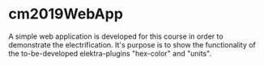 # cm2019WebApp
A simple web application is developed for this course in order to demonstrate the electrification. It's purpose is to show the functionality of the to-be-developed elektra-plugins "hex-color" and "units".
